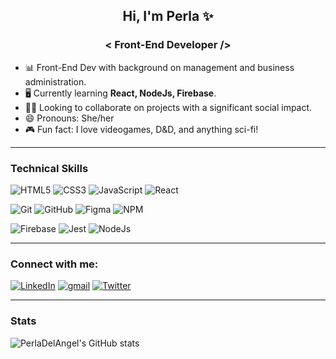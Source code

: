 <!--
### Hi there 👋
- 🔭 I’m currently working on ...
- 🌱 I’m currently learning ...
- 👯 I’m looking to collaborate on ...
- 🤔 I’m looking for help with ...
- 💬 Ask me about ...
- 📫 How to reach me: ...
- 😄 Pronouns: ...
- ⚡ Fun fact: ...

-->
<h2 align="center" >
    Hi, I'm Perla ✨
</h2>

<h3 align="center" >
    < Front-End Developer />
</h3>
    
- 📊 Front-End Dev with background on management and business administration. 
- 🖥️ Currently learning **React, NodeJs, Firebase**.
- 🤝🏼 Looking to collaborate on projects with a significant social impact.
- 😄 Pronouns: She/her
- 🎮 Fun fact: I love videogames, D&D, and anything sci-fi! 
  
------

### Technical Skills

![HTML5](https://img.shields.io/badge/html5-%23E34F26.svg?style=for-the-badge&logo=html5&logoColor=white)
![CSS3](https://img.shields.io/badge/css3-%231572B6.svg?style=for-the-badge&logo=css3&logoColor=white)
![JavaScript](https://img.shields.io/badge/javascript-%23323330.svg?style=for-the-badge&logo=javascript&logoColor=%23F7DF1E)
![React](https://img.shields.io/badge/react-%2320232a.svg?style=for-the-badge&logo=react&logoColor=%2361DAFB)
    
![Git](https://img.shields.io/badge/git-%23F05033.svg?style=for-the-badge&logo=git&logoColor=white)
![GitHub](https://img.shields.io/badge/github-%23121011.svg?style=for-the-badge&logo=github&logoColor=white)
![Figma](https://img.shields.io/badge/figma-%23F24E1E.svg?style=for-the-badge&logo=figma&logoColor=white)
![NPM](https://img.shields.io/badge/NPM-%23000000.svg?style=for-the-badge&logo=npm&logoColor=white)
    
![Firebase](https://img.shields.io/badge/firebase-%23039BE5.svg?style=for-the-badge&logo=firebase)
![Jest](https://img.shields.io/badge/-jest-%23C21325?style=for-the-badge&logo=jest&logoColor=white)
![NodeJs](https://img.shields.io/badge/Node.js-339933?style=for-the-badge&logo=nodedotjs&logoColor=white)
  
------
  
<h3 align="left">Connect with me:</h3>
<p align="left">
<a href="https://www.linkedin.com/in/perla-gda/" target="blank"><img src="https://img.shields.io/badge/LinkedIn-0077B5?style=for-the-badge&logo=linkedin&logoColor=white" alt="LinkedIn"/></a>
<a href="mailto:perdelangel@gmail.com" target="blank"><img src="https://img.shields.io/badge/Gmail-D14836?style=for-the-badge&logo=gmail&logoColor=white" alt="gmail"/></a>
<a href="https://twitter.com/PerDelAngel" target="blank"><img src="https://img.shields.io/badge/Twitter-1DA1F2?style=for-the-badge&logo=twitter&logoColor=whit" alt="Twitter"/></a>
</p>
  
------
### Stats
  
![PerlaDelAngel's GitHub stats](https://github-readme-stats.vercel.app/api?username=PerlaDelAngel&show_icons=true&theme=material-palenight)
